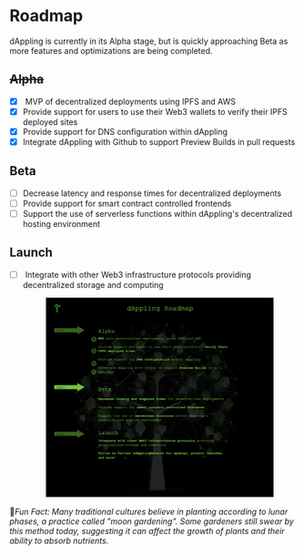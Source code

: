 # Roadmap

dAppling is currently in its Alpha stage, but is quickly approaching Beta as more features and optimizations are being completed.

## ~~Alpha~~

* [x] &#x20;MVP of decentralized deployments using IPFS and AWS&#x20;
* [x] Provide support for users to use their Web3 wallets to verify their IPFS deployed sites
* [x] Provide support for DNS configuration within dAppling
* [x] Integrate dAppling with Github to support Preview Builds in pull requests

## Beta

* [ ] Decrease latency and response times for decentralized deployments
* [ ] Provide support for smart contract controlled frontends
* [ ] Support the use of serverless functions within dAppling's decentralized hosting environment

## Launch

*   [ ] &#x20;Integrate with other Web3 infrastructure protocols providing decentralized storage and computing

    <figure><img src="../.gitbook/assets/image (5).png" alt=""><figcaption></figcaption></figure>

:cactus:_Fun Fact: Many traditional cultures believe in planting according to lunar phases, a practice called "moon gardening". Some gardeners still swear by this method today, suggesting it can affect the growth of plants and their ability to absorb nutrients._
